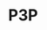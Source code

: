 <html lang="en">
<head>
    <meta charset="UTF-8">
    <meta name="viewport" content="width=device-width, initial-scale=1.0">
    <title>Document</title>
    <link rel="stylesheet" href="estils.css"
    <img src="logo_txiki_2.png" width="64" height="64">
</head>
<body>
    <h1> P3P </h1>
</body>
</html>
